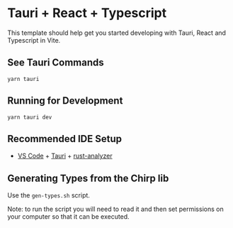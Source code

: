 # Tauri + React + Typescript

This template should help get you started developing with Tauri, React and Typescript in Vite.

## See Tauri Commands

```cli
yarn tauri
```

## Running for Development

```cli
yarn tauri dev
```

## Recommended IDE Setup

- [VS Code](https://code.visualstudio.com/) + [Tauri](https://marketplace.visualstudio.com/items?itemName=tauri-apps.tauri-vscode) + [rust-analyzer](https://marketplace.visualstudio.com/items?itemName=rust-lang.rust-analyzer)

## Generating Types from the Chirp lib

Use the `gen-types.sh` script.

Note: to run the script you will need to read it and then set permissions on your computer so that it can be executed.
